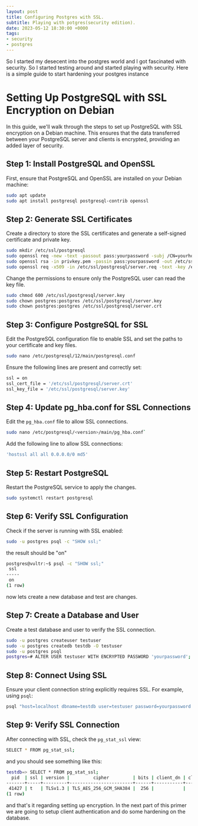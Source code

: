 ```yaml
---
layout: post
title: Configuring Postgres with SSL.
subtitle: Playing with potgres(security edition).
date: 2023-05-12 18:30:00 +0000
tags:
- security
- postgres
---
```




So I started my desecent into the postgres world and I got fascinated with security. So I started testing around and started playing with security. Here is a simple guide to start hardening your postgres instance


# Setting Up PostgreSQL with SSL Encryption on Debian

In this guide, we'll walk through the steps to set up PostgreSQL with SSL encryption on a Debian machine. This ensures that the data transferred between your PostgreSQL server and clients is encrypted, providing an added layer of security.

## Step 1: Install PostgreSQL and OpenSSL

First, ensure that PostgreSQL and OpenSSL are installed on your Debian machine:

```bash
sudo apt update
sudo apt install postgresql postgresql-contrib openssl

```

## Step 2: Generate SSL Certificates

Create a directory to store the SSL certificates and generate a self-signed certificate and private key.

```bash
sudo mkdir /etc/ssl/postgresql
sudo openssl req -new -text -passout pass:yourpassword -subj /CN=yourhostname -out /etc/ssl/postgresql/server.req
sudo openssl rsa -in privkey.pem -passin pass:yourpassword -out /etc/ssl/postgresql/server.key
sudo openssl req -x509 -in /etc/ssl/postgresql/server.req -text -key /etc/ssl/postgresql/server.key -out /etc/ssl/postgresql/server.crt
```

Change the permissions to ensure only the PostgreSQL user can read the key file.


```bash
sudo chmod 600 /etc/ssl/postgresql/server.key
sudo chown postgres:postgres /etc/ssl/postgresql/server.key
sudo chown postgres:postgres /etc/ssl/postgresql/server.crt
```

## Step 3: Configure PostgreSQL for SSL

Edit the PostgreSQL configuration file to enable SSL and set the paths to your certificate and key files.

```bash
sudo nano /etc/postgresql/12/main/postgresql.conf
```
Ensure the following lines are present and correctly set:
```bash
ssl = on
ssl_cert_file = '/etc/ssl/postgresql/server.crt'
ssl_key_file = '/etc/ssl/postgresql/server.key'
```

## Step 4: Update pg_hba.conf for SSL Connections
Edit the `pg_hba.conf` file to allow SSL connections.
```bash
sudo nano /etc/postgresql/<version>/main/pg_hba.conf`
```
Add the following line to allow SSL connections:
```bash
'hostssl all all 0.0.0.0/0 md5'
```

## Step 5: Restart PostgreSQL
Restart the PostgreSQL service to apply the changes.
```bash
sudo systemctl restart postgresql
```

## Step 6: Verify SSL Configuration
Check if the server is running with SSL enabled:
```bash
sudo -u postgres psql -c "SHOW ssl;"
```

the result should be "on"
```bash
postgres@vultr:~$ psql -c "SHOW ssl;"
 ssl 
-----
 on
(1 row)


```

now lets create a new database and test are changes.

## Step 7: Create a Database and User

Create a test database and user to verify the SSL connection.

```bash
sudo -u postgres createuser testuser
sudo -u postgres createdb testdb -O testuser
sudo -u postgres psql
postgres=# ALTER USER testuser WITH ENCRYPTED PASSWORD 'yourpassword';

```

## Step 8: Connect Using SSL
Ensure your client connection string explicitly requires SSL. For example, using `psql`:
```bash 
psql "host=localhost dbname=testdb user=testuser password=yourpassword sslmode=require"
```

## Step 9: Verify SSL Connection
After connecting with SSL, check the `pg_stat_ssl` view:
```bash
SELECT * FROM pg_stat_ssl;
```

and you should see something like this:
```bash
testdb=> SELECT * FROM pg_stat_ssl;
  pid  | ssl | version |         cipher         | bits | client_dn | client_serial | issuer_dn 
-------+-----+---------+------------------------+------+-----------+---------------+-----------
 41427 | t   | TLSv1.3 | TLS_AES_256_GCM_SHA384 |  256 |           |               | 
(1 row)

```

and that's it regarding setting up encryption. In the next part of this primer we are going to setup client authentication and do some hardening on the database.
